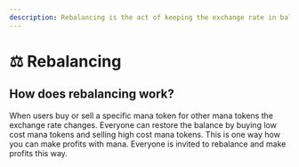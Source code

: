 ```yaml
---
description: Rebalancing is the act of keeping the exchange rate in balance
---
```


# ⚖ Rebalancing

## How does rebalancing work?

When users buy or sell a specific mana token for other mana tokens the exchange rate changes. Everyone can restore the balance by buying low cost mana tokens and selling high cost mana tokens. This is one way how you can make profits with mana. Everyone is invited to rebalance and make profits this way.

